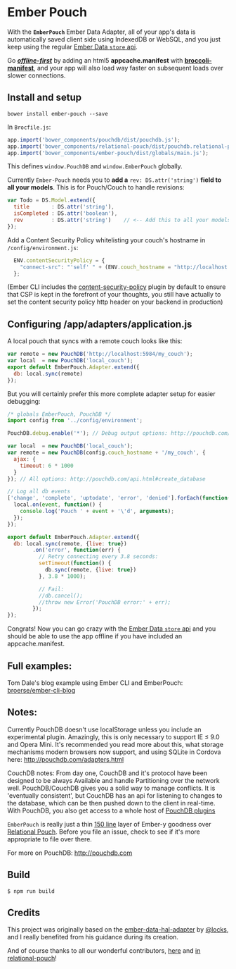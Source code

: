 # Ember Pouch

With the **`EmberPouch`** Ember Data Adapter, all of your app's data is automatically saved client side using IndexedDB or WebSQL, and you just keep using the regular [Ember Data `store` api](http://emberjs.com/api/data/classes/DS.Store.html#method_all). 

Go [_**offline-first**_](http://offlinefirst.org/) by adding an html5 **appcache.manifest** with [**broccoli-manifest**](https://github.com/racido/broccoli-manifest), and your app will also load way faster on subsequent loads over slower connections.

## Install and setup

    bower install ember-pouch --save

In `Brocfile.js`:

```js
app.import('bower_components/pouchdb/dist/pouchdb.js');
app.import('bower_components/relational-pouch/dist/pouchdb.relational-pouch.js');
app.import('bower_components/ember-pouch/dist/globals/main.js');
```

This defines `window.PouchDB` and `window.EmberPouch` globally.

Currently `Ember-Pouch` needs you to **add a** `rev: DS.attr('string')` **field to all your models**. This is for Pouch/Couch to handle revisions:

```js
var Todo = DS.Model.extend({
  title       : DS.attr('string'),
  isCompleted : DS.attr('boolean'),
  rev         : DS.attr('string')    // <-- Add this to all your models
});
```

Add a Content Security Policy whitelisting your couch's hostname in `/config/environment.js`:
```javascript
  ENV.contentSecurityPolicy = {
    "connect-src": "'self' " + (ENV.couch_hostname = "http://localhost:5984")
  };
```
(Ember CLI includes the [content-security-policy](https://github.com/rwjblue/ember-cli-content-security-policy) plugin by default to ensure that CSP is kept in the forefront of your thoughts, you still have actually to set the content security policy http header on your backend in production)

## Configuring /app/adapters/application.js

A local pouch that syncs with a remote couch looks like this:
```js
var remote = new PouchDB('http://localhost:5984/my_couch');
var local  = new PouchDB('local_couch');
export default EmberPouch.Adapter.extend({
  db: local.sync(remote)
});
```

But you will certainly prefer this more complete adapter setup for easier debugging:

```javascript
/* globals EmberPouch, PouchDB */
import config from '../config/environment';

PouchDB.debug.enable('*'); // Debug output options: http://pouchdb.com/api.html#debug_mode

var local  = new PouchDB('local_couch');
var remote = new PouchDB(config.couch_hostname + '/my_couch', {
  ajax: {
    timeout: 6 * 1000
  }
}); // All options: http://pouchdb.com/api.html#create_database

// Log all db events
['change', 'complete', 'uptodate', 'error', 'denied'].forEach(function(event) {
  local.on(event, function() {
    console.log('Pouch ' + event + '\'d', arguments);
  });
});

export default EmberPouch.Adapter.extend({
  db: local.sync(remote, {live: true})
        .on('error', function(err) {
          // Retry connecting every 3.8 seconds:
          setTimeout(function() {
            db.sync(remote, {live: true})
          }, 3.8 * 1000);

          // Fail:
          //db.cancel();
          //throw new Error('PouchDB error:' + err);
        });
});
```

Congrats! Now you can go crazy with the [Ember Data `store` api](http://emberjs.com/api/data/classes/DS.Store.html#method_all) and you should be able to use the app offline if you have included an appcache.manifest.

## Full examples:

Tom Dale's blog example using Ember CLI and EmberPouch: [broerse/ember-cli-blog](https://github.com/broerse/ember-cli-blog)


## Notes:

Currently PouchDB doesn't use localStorage unless you include an experimental plugin. Amazingly, this is only necessary to support IE ≤ 9.0 and Opera Mini. It's recommended you read more about this, what storage mechanisms modern browsers now support, and using SQLite in Cordova here: http://pouchdb.com/adapters.html

CouchDB notes:
From day one, CouchDB and it's protocol have been designed to be always Available and handle Partitioning over the network well. PouchDB/CouchDB gives you a solid way to manage conflicts. It is 'eventually consistent', but CouchDB has an api for listening to changes to the database, which can be then pushed down to the client in real-time. With PouchDB, you also get access to a whole host of [PouchDB plugins](http://pouchdb.com/external.html)

`EmberPouch` is really just a thin [150 line](https://github.com/nolanlawson/ember-pouch/blob/master/lib/pouchdb-adapter.js) layer of Ember-y goodness over [Relational Pouch](https://github.com/nolanlawson/relational-pouch). Before you file an issue, check to see if it's more appropriate to file over there.

For more on PouchDB: http://pouchdb.com

## Build

    $ npm run build

## Credits

This project was originally based on the [ember-data-hal-adapter](https://github.com/locks/ember-data-hal-adapter) by [@locks](https://github.com/locks), and I really benefited from his guidance during its creation.

And of course thanks to all our wonderful contributors, [here](https://github.com/nolanlawson/ember-pouch/graphs/contributors) and [in relational-pouch](https://github.com/nolanlawson/relational-pouch/graphs/contributors)! 
